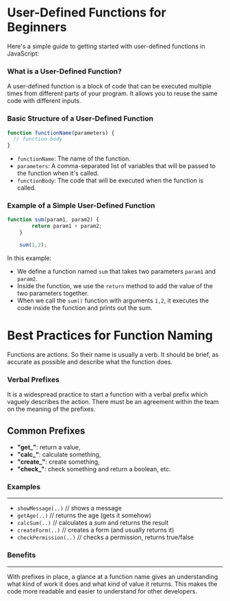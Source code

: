 **User-Defined Functions for Beginners**
=====================================

Here's a simple guide to getting started with user-defined functions in JavaScript:

### What is a User-Defined Function?

A user-defined function is a block of code that can be executed multiple times from different parts of your 
program. It allows you to reuse the same code with different inputs.

### Basic Structure of a User-Defined Function

```javascript
function functionName(parameters) {
  // function body
}
```

*   `functionName`: The name of the function.
*   `parameters`: A comma-separated list of variables that will be passed to the function when it's called.
*   `functionBody`: The code that will be executed when the function is called.

### Example of a Simple User-Defined Function

```javascript
function sum(param1, param2) {
        return param1 + param2;
    }

    sum(1,2);
```

In this example:

*   We define a function named `sum` that takes two parameters `param1` and `param2`.
*   Inside the function, we use the `return` method to add the value of the two parameters together.
*   When we call the `sum()` function with arguments `1,2`, it executes the code inside the function and 
prints out the sum.

**Best Practices for Function Naming**
=====================================

Functions are actions. So their name is usually a verb. It should be brief, as accurate as possible and 
describe what the function does.

### Verbal Prefixes
It is a widespread practice to start a function with a verbal prefix which vaguely describes the action. There 
must be an agreement within the team on the meaning of the prefixes.

**Common Prefixes**
-------------------

*   **"get_"**: return a value,
*   **"calc_"**: calculate something,
*   **"create_"**: create something,
*   **"check_"**: check something and return a boolean, etc.

### Examples
-------------

*   `showMessage(..)`      // shows a message
*   `getAge(..)`          // returns the age (gets it somehow)
*   `calcSum(..)`         // calculates a sum and returns the result
*   `createForm(..)`      // creates a form (and usually returns it)
*   `checkPermission(..)` // checks a permission, returns true/false

### Benefits
------------

With prefixes in place, a glance at a function name gives an understanding what kind of work it does and what 
kind of value it returns. This makes the code more readable and easier to understand for other developers.